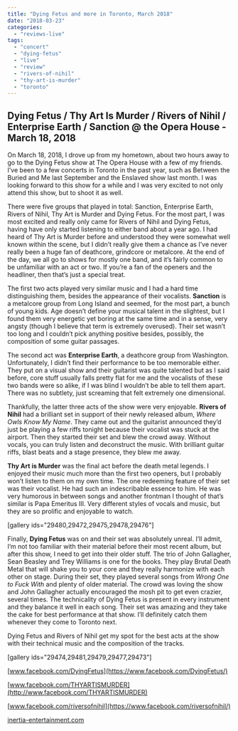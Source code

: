 ```yaml
---
title: "Dying Fetus and more in Toronto, March 2018"
date: "2018-03-23"
categories: 
  - "reviews-live"
tags: 
  - "concert"
  - "dying-fetus"
  - "live"
  - "review"
  - "rivers-of-nihil"
  - "thy-art-is-murder"
  - "toronto"
---
```


## Dying Fetus / Thy Art Is Murder / Rivers of Nihil / Enterprise Earth / Sanction @ the Opera House - March 18, 2018

On March 18, 2018, I drove up from my hometown, about two hours away to go to the Dying Fetus show at The Opera House with a few of my friends. I’ve been to a few concerts in Toronto in the past year, such as Between the Buried and Me last September and the Enslaved show last month. I was looking forward to this show for a while and I was very excited to not only attend this show, but to shoot it as well.

There were five groups that played in total: Sanction, Enterprise Earth, Rivers of Nihil, Thy Art is Murder and Dying Fetus. For the most part, I was most excited and really only came for Rivers of Nihil and Dying Fetus, having have only started listening to either band about a year ago. I had heard of Thy Art is Murder before and understood they were somewhat well known within the scene, but I didn’t really give them a chance as I’ve never really been a huge fan of deathcore, grindcore or metalcore. At the end of the day, we all go to shows for mostly one band, and it’s fairly common to be unfamiliar with an act or two. If you’re a fan of the openers and the headliner, then that’s just a special treat.

The first two acts played very similar music and I had a hard time distinguishing them, besides the appearance of their vocalists. **Sanction** is a metalcore group from Long Island and seemed, for the most part, a bunch of young kids. Age doesn’t define your musical talent in the slightest, but I found them very energetic yet boring at the same time and in a sense, very angsty (though I believe that term is extremely overused). Their set wasn’t too long and I couldn’t pick anything positive besides, possibly, the composition of some guitar passages.

The second act was **Enterprise Earth**, a deathcore group from Washington. Unfortunately, I didn’t find their performance to be too memorable either. They put on a visual show and their guitarist was quite talented but as I said before, core stuff usually falls pretty flat for me and the vocalists of these two bands were so alike, if I was blind I wouldn’t be able to tell them apart. There was no subtlety, just screaming that felt extremely one dimensional.

Thankfully, the latter three acts of the show were very enjoyable. **Rivers of Nihil** had a brilliant set in support of their newly released album, _Where Owls Know My Name_. They came out and the guitarist announced they’d just be playing a few riffs tonight because their vocalist was stuck at the airport. Then they started their set and blew the crowd away. Without vocals, you can truly listen and deconstruct the music. With brilliant guitar riffs, blast beats and a stage presence, they blew me away.

**Thy Art is Murder** was the final act before the death metal legends. I enjoyed their music much more than the first two openers, but I probably won’t listen to them on my own time. The one redeeming feature of their set was their vocalist. He had such an indescribable essence to him. He was very humorous in between songs and another frontman I thought of that’s similar is Papa Emeritus III. Very different styles of vocals and music, but they are so prolific and enjoyable to watch.

\[gallery ids="29480,29472,29475,29478,29476"\]

Finally, **Dying Fetus** was on and their set was absolutely unreal. I’ll admit, I’m not too familiar with their material before their most recent album, but after this show, I need to get into their older stuff. The trio of John Gallagher, Sean Beasley and Trey Williams is one for the books. They play Brutal Death Metal that will shake you to your core and they really harmonize with each other on stage. During their set, they played several songs from _Wrong One to Fuck With_ and plenty of older material. The crowd was loving the show and John Gallagher actually encouraged the mosh pit to get even crazier, several times. The technicality of Dying Fetus is present in every instrument and they balance it well in each song. Their set was amazing and they take the cake for best performance at that show. I’ll definitely catch them whenever they come to Toronto next.

Dying Fetus and Rivers of Nihil get my spot for the best acts at the show with their technical music and the composition of the tracks.

\[gallery ids="29474,29481,29479,29477,29473"\]

[www.facebook.com/DyingFetus](https://www.facebook.com/DyingFetus/)

[www.facebook.com/THYARTISMURDER](http://www.facebook.com/THYARTISMURDER)

[www.facebook.com/riversofnihil](https://www.facebook.com/riversofnihil/)

[inertia-entertainment.com](http://inertia-entertainment.com/)

